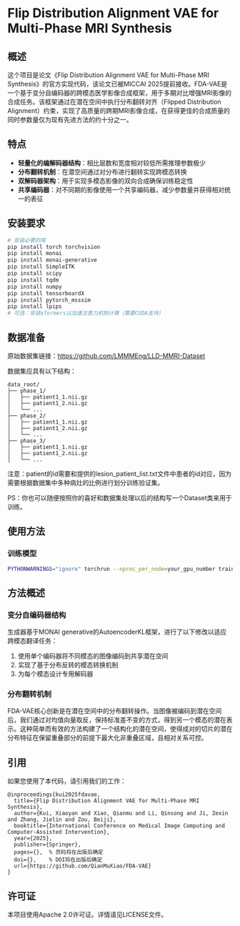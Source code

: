 # Flip Distribution Alignment VAE for Multi-Phase MRI Synthesis

## 概述

这个项目是论文《Flip Distribution Alignment VAE for Multi-Phase MRI Synthesis》的官方实现代码，该论文已被MICCAI 2025提前接收。FDA-VAE是一个基于变分自编码器的跨模态医学影像合成框架，用于多期对比增强MRI影像的合成任务。该框架通过在潜在空间中执行分布翻转对齐（Flipped Distribution Alignment）约束，实现了高质量的跨期MRI影像合成，在获得更佳的合成质量的同时参数量仅为现有先进方法的约十分之一。

## 特点

- **轻量化的编解码器结构**：相比层数和宽度相对较低所需推理参数极少
- **分布翻转机制**：在潜空间通过对分布进行翻转实现跨模态转换
- **双解码器架构**：用于实现多模态影像的双向合成确保训练稳定性
- **共享编码器**：对不同期的影像使用一个共享编码器，减少参数量并获得相对统一的表征

## 安装要求

```bash
# 安装必要的库
pip install torch torchvision
pip install monai
pip install monai-generative
pip install SimpleITK
pip install scipy
pip install tqdm
pip install numpy
pip install tensorboardX
pip install pytorch_msssim
pip install lpips
# 可选：安装xformers以加速注意力机制计算（需要CUDA支持）
```

## 数据准备

原始数据集链接：https://github.com/LMMMEng/LLD-MMRI-Dataset

数据集应具有以下结构：

```
data_root/
├── phase_1/   
│   ├── patient1_1.nii.gz
│   ├── patient1_2.nii.gz
│   └── ...
├── phase_2/   
│   ├── patient1_1.nii.gz
│   ├── patient1_2.nii.gz
│   └── ...
├── phase_3/ 
│   ├── patient1_1.nii.gz
│   ├── patient1_2.nii.gz
│   └── ...
```

注意：patient的id需要和提供的lesion_patient_list.txt文件中患者的id对应，因为需要根据数据集中多种病灶的比例进行划分训练验证集。

PS：你也可以随便按照你的喜好和数据集处理以后的结构写一个Dataset类来用于训练。

## 使用方法

### 训练模型

```bash
PYTHONWARNINGS="ignore" torchrun --nproc_per_node=your_gpu_number train.py
```

## 方法概述

### 变分自编码器结构

生成器基于MONAI generative的AutoencoderKL框架，进行了以下修改以适应跨模态翻译任务：

1. 使用单个编码器将不同模态的图像编码到共享潜在空间
2. 实现了基于分布反转的模态转换机制
3. 为每个模态设计专用解码器

### 分布翻转机制

FDA-VAE核心创新是在潜在空间中的分布翻转操作。当图像被编码到潜在空间后，我们通过对均值向量取反，保持标准差不变的方式，得到另一个模态的潜在表示。这种简单而有效的方法构建了一个结构化的潜在空间，使得成对的切片的潜在分布特征在保留重叠部分的前提下最大化非重叠区域，且相对关系可控。

## 引用

如果您使用了本代码，请引用我们的工作：

```
@inproceedings{kui2025fdavae,
  title={Flip Distribution Alignment VAE for Multi-Phase MRI Synthesis},
  author={Kui, Xiaoyan and Xiao, Qianmu and Li, Qinsong and Ji, Zexin and Zhang, Jielin and Zou, Beiji},
  booktitle={International Conference on Medical Image Computing and Computer-Assisted Intervention},
  year={2025},
  publisher={Springer},
  pages={},  % 页码将在出版后确定
  doi={},    % DOI将在出版后确定
  url={https://github.com/QianMuXiao/FDA-VAE}
}
```

## 许可证

本项目使用Apache 2.0许可证。详情请见LICENSE文件。
